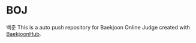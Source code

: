 # BOJ
백준 
This is a auto push repository for Baekjoon Online Judge created with [BaekjoonHub](https://github.com/BaekjoonHub/BaekjoonHub).
